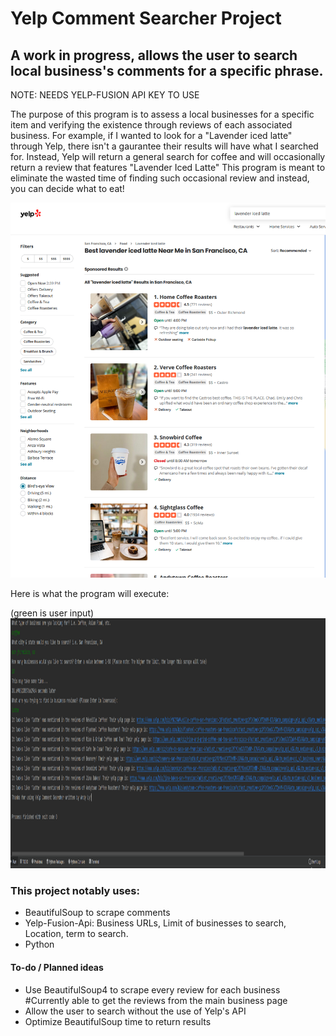 # Yelp Comment Searcher Project

## A work in progress, allows the user to search local business's comments for a specific phrase.
NOTE: NEEDS YELP-FUSION API KEY TO USE

The purpose of this program is to assess a local businesses for a specific item and verifying the existence through reviews of each associated business.
For example, if I wanted to look for a "Lavender iced latte" through Yelp, there isn't a gaurantee their results will have what I searched for.
Instead, Yelp will return a general search for coffee and will occasionally return a review that features "Lavender Iced Latte"
This program is meant to eliminate the wasted time of finding such occasional review and instead, you can decide what to eat!

<img src = "yelp.jpg" alt = "yelp search results" title = "Yelp results" width = "900" height = "600" display = "inline-block" />

Here is what the program will execute:

(green is user input)
<img src = "results.jpg" alt = "program results" title = "program results" width = "1000" height = "400" display = "inline-block" />

### This project notably uses:
* BeautifulSoup to scrape comments
* Yelp-Fusion-Api: Business URLs, Limit of businesses to search, Location, term to search.
* Python


#### To-do / Planned ideas
* Use BeautifulSoup4 to scrape every review for each business #Currently able to get the reviews from the main business page
* Allow the user to search without the use of Yelp's API
* Optimize BeautifulSoup time to return results

